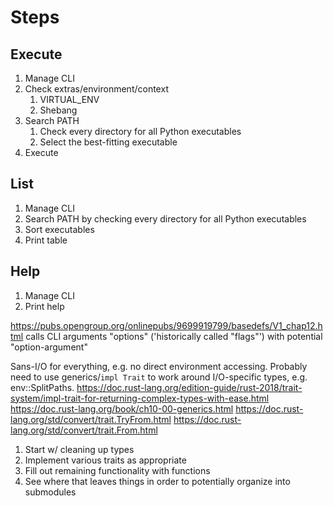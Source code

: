 # Steps
## Execute
1. Manage CLI
1. Check extras/environment/context
   1. VIRTUAL_ENV
   1. Shebang
1. Search PATH
   1. Check every directory for all Python executables
   1. Select the best-fitting executable
1. Execute

## List
1. Manage CLI
1. Search PATH by checking every directory for all Python executables
1. Sort executables
1. Print table

## Help
1. Manage CLI
1. Print help


https://pubs.opengroup.org/onlinepubs/9699919799/basedefs/V1_chap12.html calls
CLI arguments "options" ('historically called "flags"') with potential "option-argument"

Sans-I/O for everything, e.g. no direct environment accessing. Probably need
to use generics/`impl Trait` to work around I/O-specific types, e.g. env::SplitPaths.
https://doc.rust-lang.org/edition-guide/rust-2018/trait-system/impl-trait-for-returning-complex-types-with-ease.html
https://doc.rust-lang.org/book/ch10-00-generics.html
https://doc.rust-lang.org/std/convert/trait.TryFrom.html
https://doc.rust-lang.org/std/convert/trait.From.html

1. Start w/ cleaning up types
2. Implement various traits as appropriate
3. Fill out remaining functionality with functions
4. See where that leaves things in order to potentially organize into submodules
